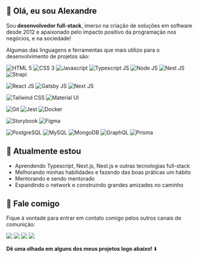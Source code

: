 ## 👋 Olá, eu sou Alexandre
Sou **desenvolvedor full-stack**, imerso na criação de soluções em software desde 2012 e apaixonado pelo impacto positivo da programação nos negócios, e na sociedade!

Algumas das linguagens e ferramentas que mais utilizo para o desenvolvimento de projetos são:

![HTML 5](https://img.shields.io/badge/-HTML-E34F26?logo=html5&logoColor=FFF&style=flat-square)
![CSS 3](https://img.shields.io/badge/-CSS-1572B6?logo=css3&logoColor=FFF&style=flat-square)
![Javascript](https://img.shields.io/badge/-Javascript-F7DF1E?logo=javascript&logoColor=000&style=flat-square)
![Typescript JS](https://img.shields.io/badge/-Typescript-3178C6?logo=typescript&logoColor=FFF&style=flat-square)
![Node JS](https://img.shields.io/badge/-Node%20JS-339933?logo=node.js&logoColor=FFF&style=flat-square)
![Nest JS](https://img.shields.io/badge/-Nest%20JS-E0234E?logo=nestjs&logoColor=FFF&style=flat-square)
![Strapi](https://img.shields.io/badge/-Strapi-3178C6?logo=strapi&logoColor=FFF&style=flat-square)

![React JS](https://img.shields.io/badge/-React%20JS-61DAFB?logo=react&logoColor=000&style=flat-square)
![Gatsby JS](https://img.shields.io/badge/-Gatsby%20JS-663399?logo=gatsby&logoColor=FFF&style=flat-square)
![Next JS](https://img.shields.io/badge/-Next%20JS-000000?logo=next.js&logoColor=FFF&style=flat-square)

![Tailwind CSS](https://img.shields.io/badge/-Tailwind%20CSS-06B6D4?logo=tailwind-css&logoColor=FFF&style=flat-square)
![Material UI](https://img.shields.io/badge/-Material%20UI-007FFF?logo=mui&logoColor=FFF&style=flat-square)

![Git](https://img.shields.io/badge/-Git-F05032?logo=git&logoColor=FFF&style=flat-square)
![Jest](https://img.shields.io/badge/-Jest-C21325?logo=jest&logoColor=FFF&style=flat-square)
![Docker](https://img.shields.io/badge/-Docker-2496ED?logo=docker&logoColor=FFF&style=flat-square)

![Storybook](https://img.shields.io/badge/-Storybook-FF4785?logo=storybook&logoColor=FFF&style=flat-square)
![Figma](https://img.shields.io/badge/-Figma-F24E1E?logo=figma&logoColor=FFF&style=flat-square)

![PostgreSQL](https://img.shields.io/badge/-PostgreSQL-4169E1?logo=postgresql&logoColor=FFF&style=flat-square)
![MySQL](https://img.shields.io/badge/-MySQL-4479A1?logo=mysql&logoColor=FFF&style=flat-square)
![MongoDB](https://img.shields.io/badge/-MongoDB-47A248?logo=mongodb&logoColor=FFF&style=flat-square)
![GraphQL](https://img.shields.io/badge/-GraphQL-E10098?logo=graphql&logoColor=FFF&style=flat-square)
![Prisma](https://img.shields.io/badge/-Prisma-2D3748?logo=prisma&logoColor=FFF&style=flat-square)

## 🚀 Atualmente estou
- Aprendendo Typescript, Next.js, Nest.js e outras tecnologias full-stack
- Melhorando minhas habilidades e fazendo das boas práticas um hábito
- Mentorando e sendo mentorado
- Expandindo o network e construindo grandes amizades no caminho

## 💬 Fale comigo
Fique à vontade para entrar em contato comigo pelos outros canais de comunição:

[<img src="https://img.shields.io/badge/twitter-%231DA1F2.svg?&style=for-the-badge&logo=twitter&logoColor=white" />](https://twitter.com/alexandrebekor)
[<img src="https://img.shields.io/badge/linkedin-%230077B5.svg?&style=for-the-badge&logo=linkedin&logoColor=white" />](https://www.linkedin.com/in/joaovitoralexandre/)
[<img src = "https://img.shields.io/badge/instagram-%23E4405F.svg?&style=for-the-badge&logo=instagram&logoColor=white">](https://www.instagram.com/alexandrebekor/)
[<img src = "https://img.shields.io/badge/Meu%20Blog-000.svg?&style=for-the-badge&logo=windows-terminal&logoColor=white">](https://blog.alexandrebekor.com/)

**Dê uma olhada em alguns dos meus projetos logo abaixo!** :arrow_down:
